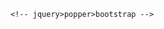 


<!-- bootstap -->
<link rel="stylesheet" href="https://cdn.jsdelivr.net/npm/bootstrap@4.5.3/dist/css/bootstrap.min.css"
        integrity="sha384-TX8t27EcRE3e/ihU7zmQxVncDAy5uIKz4rEkgIXeMed4M0jlfIDPvg6uqKI2xXr2" crossorigin="anonymous">
<!-- font-awesome -->
<script src="https://kit.fontawesome.com/29181ca3e7.js" crossorigin="anonymous"></script>


 <!-- jquery>popper>bootstrap -->
<script src=" https://code.jquery.com/jquery-3.3.1.slim.min.js"
        integrity="sha384-q8i/X+965DzO0rT7abK41JStQIAqVgRVzpbzo5smXKp4YfRvH+8abtTE1Pi6jizo"
        crossorigin="anonymous">
        </script>
 <script src="https://cdnjs.cloudflare.com/ajax/libs/popper.js/1.14.3/umd/popper.min.js"
integrity="sha384-ZMP7rVo3mIykV+2+9J3UJ46jBk0WLaUAdn689aCwoqbBJiSnjAK/l8WvCWPIPm49"
crossorigin="anonymous">
</script>

<script src="https://stackpath.bootstrapcdn.com/bootstrap/4.1.3/js/bootstrap.min.js"
integrity="sha384-ChfqqxuZUCnJSK3+MXmPNIyE6ZbWh2IMqE241rYiqJxyMiZ6OW/JmZQ5stwEULTy"
crossorigin="anonymous">
</script> 
    <!-- jquery>popper>bootstrap -->